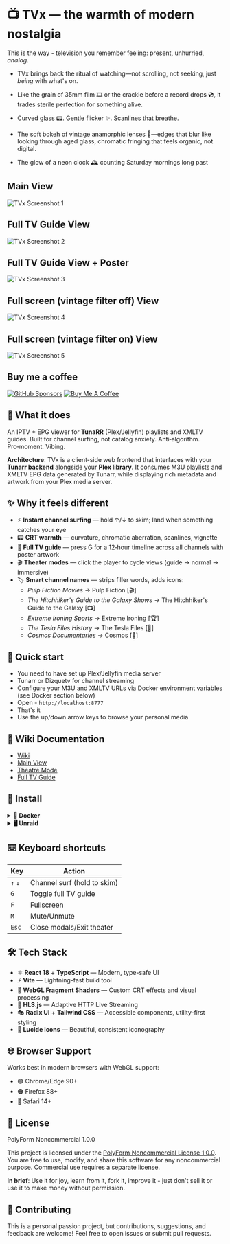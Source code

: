 # 📺 TVx — the warmth of modern nostalgia

This is the way - television you remember feeling: present, unhurried, *analog*.

- TVx brings back the ritual of watching—not scrolling, not seeking, just *being* with what's on.

- Like the grain of 35mm film 🎞️ or the crackle before a record drops 💿, it trades sterile perfection for something alive.

- Curved glass 📟. Gentle flicker ✨. Scanlines that breathe.

- The soft bokeh of vintage anamorphic lenses 🎥—edges that blur like looking through aged glass, chromatic fringing that feels organic, not digital.

- The glow of a neon clock 🕰️ counting Saturday mornings long past


## Main View

![TVx Screenshot 1](https://github.com/dopeytree/TVx/blob/main/public/screenshot-1.png?raw=true)

## Full TV Guide View

![TVx Screenshot 2](https://github.com/dopeytree/TVx/blob/main/public/screenshot-2.png?raw=true)

## Full TV Guide View + Poster

![TVx Screenshot 3](https://github.com/dopeytree/TVx/blob/main/public/screenshot-3.png?raw=true)

## Full screen (vintage filter off) View

![TVx Screenshot 4](https://github.com/dopeytree/TVx/blob/main/public/screenshot-4.png?raw=true)

## Full screen (vintage filter on) View

![TVx Screenshot 5](https://github.com/dopeytree/TVx/blob/main/public/screenshot-5.png?raw=true)

## Buy me a coffee

[![GitHub Sponsors](https://img.shields.io/github/sponsors/dopeytree?style=for-the-badge&logo=githubsponsors&logoColor=white&label=Sponsor&labelColor=ea4aaa&color=ea4aaa)](https://github.com/sponsors/dopeytree)
[![Buy Me A Coffee](https://img.shields.io/badge/Buy%20Me%20A%20Coffee-dopeytree-FFDD00?style=for-the-badge&logo=buy-me-a-coffee&logoColor=black)](https://www.buymeacoffee.com/dopeytree)

## 🎯 What it does

An IPTV + EPG viewer for **TunaRR** (Plex/Jellyfin) playlists and XMLTV guides. Built for channel surfing, not catalog anxiety. Anti‑algorithm. Pro‑moment. Vibing.

**Architecture**: TVx is a client-side web frontend that interfaces with your **Tunarr backend** alongside your **Plex library**. It consumes M3U playlists and XMLTV EPG data generated by Tunarr, while displaying rich metadata and artwork from your Plex media server.

## ✨ Why it feels different

- ⚡ **Instant channel surfing** — hold ↑/↓ to skim; land when something catches your eye
- 📟 **CRT warmth** — curvature, chromatic aberration, scanlines, vignette
- 📅 **Full TV guide** — press G for a 12‑hour timeline across all channels with poster artwork
- 🎬 **Theater modes** — click the player to cycle views (guide → normal → immersive)
- 🏷️ **Smart channel names** — strips filler words, adds icons:
  - *Pulp Fiction Movies* → Pulp Fiction [🎬]
  - *The Hitchhiker's Guide to the Galaxy Shows* → The Hitchhiker's Guide to the Galaxy [📺]
  - *Extreme Ironing Sports* → Extreme Ironing [🏆]
  - *The Tesla Files History* → The Tesla Files [📜]
  - *Cosmos Documentaries* → Cosmos [📜]


## 🚀 Quick start

- You need to have set up Plex/Jellyfin media server
- Tunarr or Dizquetv for channel streaming
- Configure your M3U and XMLTV URLs via Docker environment variables (see Docker section below)
- Open - `http://localhost:8777`
- That's it
- Use the up/down arrow keys to browse your personal media

## 🧠 Wiki Documentation

- [Wiki](https://github.com/dopeytree/TVx/wiki)
- [Main View](https://github.com/dopeytree/TVx/wiki#main-view)
- [Theatre Mode](https://github.com/dopeytree/TVx/wiki#theatre-mode)
- [Full TV Guide](https://github.com/dopeytree/TVx/wiki#full-tv-guide)

## 💾 Install

<details>
<summary><strong>🐳 Docker</strong></summary>

<br>

## ⚠️ Required: Configure Your IPTV Sources

**Before running TVx, you MUST set your M3U playlist and XMLTV EPG URLs using environment variables:**

- `VITE_M3U_URL` - Your IPTV M3U playlist URL
- `VITE_XMLTV_URL` - Your XMLTV EPG guide URL

**Example:**
```bash
docker run -d \
  --name tvx \
  -p 8777:80 \
  --restart unless-stopped \
  -e VITE_M3U_URL="http://your-tunarr-ip-address:8000/api/channels.m3u" \
  -e VITE_XMLTV_URL="http://your-tunarr-ip-address:8000/api/xmltv.xml" \
  ghcr.io/dopeytree/tvx:latest
```

**If you change URLs later, clear your browser cache** (Ctrl+Shift+R) to see the updates.

### Run with Docker

```bash
docker run -d \
  --name tvx \
  -p 8777:80 \
  --restart unless-stopped \
  -e VITE_M3U_URL="http://your-tunarr-ip-address:8000/api/channels.m3u" \
  -e VITE_XMLTV_URL="http://your-tunarr-ip-address:8000/api/xmltv.xml" \
  ghcr.io/dopeytree/tvx:latest
```

Then open <http://localhost:8777>

### Run with Docker Compose

```yaml
services:
  tvx:
    image: ghcr.io/dopeytree/tvx:latest
    ports:
      - "8777:80"
    restart: unless-stopped
    environment:
      - TZ=UTC
      - VITE_M3U_URL=http://your-tunarr-ip-address:8000/api/channels.m3u
      - VITE_XMLTV_URL=http://your-tunarr-ip-address:8000/api/xmltv.xml
    volumes:
      - ./config:/config
```

Save as `docker-compose.yml` and run:
```bash
docker-compose up -d
```

### Build locally

```bash
# Build the image
docker build -t tvx .

# Run it
docker run -d \
  -p 8777:80 \
  --name tvx \
  -e VITE_M3U_URL="http://your-tunarr-ip-address:8000/api/channels.m3u" \
  -e VITE_XMLTV_URL="http://your-tunarr-ip-address:8000/api/xmltv.xml" \
  tvx
```

**Tiny Alpine-based image** — Production-ready with nginx, gzip compression, and health checks built in.

</details>

<details>
<summary><strong>🖥️ Unraid</strong></summary>

<br>

### ⚠️ Required: Set IPTV Source URLs

**Before installing, you MUST add environment variables for your M3U playlist and XMLTV EPG URLs:**

| Variable | Value |
|----------|-------|
| `VITE_M3U_URL` | `http://your-tunarr-ip-address:8000/api/channels.m3u` |
| `VITE_XMLTV_URL` | `http://your-tunarr-ip-address:8000/api/xmltv.xml` |

**If you change URLs later, clear your browser cache** (Ctrl+Shift+R) to see the updates.

1. Open **Docker** tab in Unraid
2. Click **Add Container**
3. Fill in the following:

| Field | Value |
|-------|-------|
| **Name** | `tvx` |
| **Repository** | `ghcr.io/dopeytree/tvx:latest` |
| **Registry URL** | `https://github.com/dopeytree/TVx/pkgs/container/tvx` |
| **Icon URL** | `https://raw.githubusercontent.com/dopeytree/TVx/main/public/logo.png` |
| **WebUI** | `http://[IP]:[PORT:8777]` |
| **Port** | Container: `80`, Host: `8777` (or your preferred port) |
| **Network Type** | `Bridge` |

4. **Add the following environment variables:**
   - `VITE_M3U_URL` = `http://your-tunarr-ip-address:8000/api/channels.m3u`
   - `VITE_XMLTV_URL` = `http://your-tunarr-ip-address:8000/api/xmltv.xml`
   - `TZ` = `America/New_York` (or your timezone)

5. Click **Apply**
6. Access at: `http://YOUR-UNRAID-IP:8777`

**Persistent Configuration** — Mount a volume to `/config` and place a `settings.json` file there for persistent settings across container restarts.

**Note**: An official Unraid Community Apps template is coming soon for one-click installation!

</details>

## ⌨️ Keyboard shortcuts

| Key | Action |
|-----|--------|
| `↑` `↓` | Channel surf (hold to skim) |
| `G` | Toggle full TV guide |
| `F` | Fullscreen |
| `M` | Mute/Unmute |
| `Esc` | Close modals/Exit theater |

## 🛠️ Tech Stack

- ⚛️ **React 18** + **TypeScript** — Modern, type-safe UI
- ⚡ **Vite** — Lightning-fast build tool
- 🎨 **WebGL Fragment Shaders** — Custom CRT effects and visual processing
- 📡 **HLS.js** — Adaptive HTTP Live Streaming
- 🎭 **Radix UI** + **Tailwind CSS** — Accessible components, utility-first styling
- 🎯 **Lucide Icons** — Beautiful, consistent iconography

## 🌐 Browser Support

Works best in modern browsers with WebGL support:

- 🟢 Chrome/Edge 90+
- 🟠 Firefox 88+
- 🔵 Safari 14+

## 📜 License

PolyForm Noncommercial 1.0.0

This project is licensed under the [PolyForm Noncommercial License 1.0.0](https://polyformproject.org/licenses/noncommercial/1.0.0/). You are free to use, modify, and share this software for any noncommercial purpose. Commercial use requires a separate license.

**In brief**: Use it for joy, learn from it, fork it, improve it - just don't sell it or use it to make money without permission.

## 🤝 Contributing

This is a personal passion project, but contributions, suggestions, and feedback are welcome! Feel free to open issues or submit pull requests.


